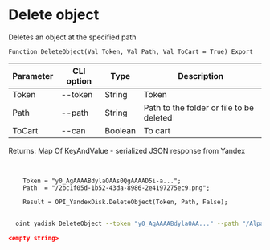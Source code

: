 ﻿---
sidebar_position: 4
---

# Delete object
 Deletes an object at the specified path



`Function DeleteObject(Val Token, Val Path, Val ToCart = True) Export`

  | Parameter | CLI option | Type | Description |
  |-|-|-|-|
  | Token | --token | String | Token |
  | Path | --path | String | Path to the folder or file to be deleted |
  | ToCart | --can | Boolean | To cart |

  
  Returns:  Map Of KeyAndValue - serialized JSON response from Yandex

<br/>




```bsl title="Code example"
    Token = "y0_AgAAAABdylaOAAs0QgAAAAD5i-a...";
    Path  = "/2bc1f05d-1b52-43da-8986-2e4197275ec9.png";

    Result = OPI_YandexDisk.DeleteObject(Token, Path, False);
```



```sh title="CLI command example"
    
  oint yadisk DeleteObject --token "y0_AgAAAABdylaOAA..." --path "/Alpaca.png" --can %can%

```

```json title="Result"
<empty string>
```
